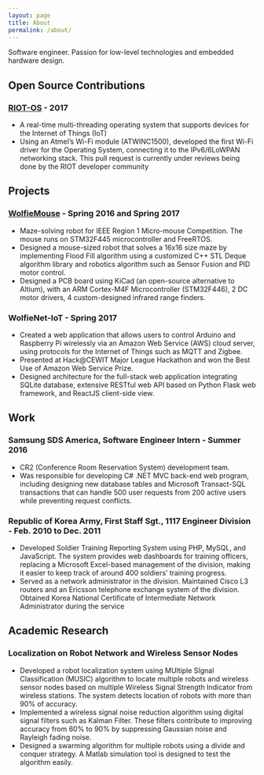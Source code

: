 ```yaml
---
layout: page
title: About
permalink: /about/
---
```


Software engineer. Passion for low-level technologies and embedded hardware design.

## Open Source Contributions

### [RIOT-OS](http://www.github.com/RIOT-OS/RIOT) - 2017

* A real-time multi-threading operating system that supports devices for the Internet of Things (IoT)
* Using an Atmel’s Wi-Fi module (ATWINC1500), developed the first Wi-Fi driver for the Operating System, connecting it to the IPv6/6LoWPAN networking stack. This pull request is currently under reviews being done by the RIOT developer community


## Projects

### [WolfieMouse](http://www.github.com/kbumsik/WolfieMouse) - Spring 2016 and Spring 2017

* Maze-solving robot for IEEE Region 1 Micro-mouse Competition. The mouse runs on STM32F445 microcontroller and FreeRTOS.
* Designed a mouse-sized robot that solves a 16x16 size maze by implementing Flood Fill algorithm using a customized C++ STL Deque algorithm library and robotics algorithm such as Sensor Fusion and PID motor control. 
* Designed a PCB board using KiCad (an open-source alternative to Altium), with an ARM Cortex-M4F Microcontroller (STM32F446), 2 DC motor drivers, 4 custom-designed infrared range finders.

### WolfieNet-IoT - Spring 2017

* Created a web application that allows users to control Arduino and Raspberry Pi wirelessly via an Amazon Web Service (AWS) cloud server, using protocols for the Internet of Things such as MQTT and Zigbee.
* Presented at Hack@CEWIT Major League Hackathon and won the Best Use of Amazon Web Service Prize.
* Designed architecture for the full-stack web application integrating SQLite database, extensive RESTful web API based on Python Flask web framework, and ReactJS client-side view. 


## Work

### Samsung SDS America, Software Engineer Intern - Summer 2016

* CR2 (Conference Room Reservation System) development team.
* Was responsible for developing C# .NET MVC back-end web program, including designing new database tables and Microsoft Transact-SQL transactions that can handle 500 user requests from 200 active users while preventing request conflicts.

### Republic of Korea Army, First Staff Sgt., 1117 Engineer Division - Feb. 2010 to Dec. 2011

* Developed Soldier Training Reporting System using PHP, MySQL, and JavaScript. The system provides web dashboards for training officers, replacing a Microsoft Excel-based management of the division, making it easier to keep track of around 400 soldiers’ training progress.
* Served as a network administrator in the division. Maintained Cisco L3 routers and an Ericsson telephone exchange system of the division. Obtained Korea National Certificate of Intermediate Network Administrator during the service

## Academic Research

### Localization on Robot Network and Wireless Sensor Nodes

* Developed a robot localization system using MUltiple SIgnal Classification (MUSIC) algorithm to locate multiple robots and wireless sensor nodes based on multiple Wireless Signal Strength Indicator from wireless stations. The system detects location of robots with more than 90% of accuracy.
* Implemented a wireless signal noise reduction algorithm using digital signal filters such as Kalman Filter. These filters contribute to improving accuracy from 60% to 90% by suppressing Gaussian noise and Rayleigh fading noise. 
* Designed a swarming algorithm for multiple robots using a divide and conquer strategy. A Matlab simulation tool is designed to test the algorithm easily.
